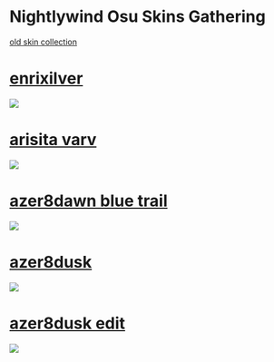 # Nightlywind Osu Skins Gathering
[old skin collection](https://pastebin.com/xEuwMRJw)

# [enrixilver](https://nghtly.s-ul.eu/lpDI50Ko) 
![](https://i.imgur.com/VqiAPEO.jpeg)

# [arisita varv](https://nghtly.s-ul.eu/JGQM1zTe) 
![](https://i.imgur.com/sDYiC39.jpeg)

# [azer8dawn blue trail](https://nghtly.s-ul.eu/YLmlRIXE) 
![](https://i.imgur.com/vZ0QHeR.jpeg)

# [azer8dusk](https://nghtly.s-ul.eu/Mqph8yrK) 
![](https://i.imgur.com/M1FkONC.jpeg)

# [azer8dusk edit](https://nghtly.s-ul.eu/k9R1e3x2) 
![](https://i.imgur.com/bHB5kBD.jpeg)
